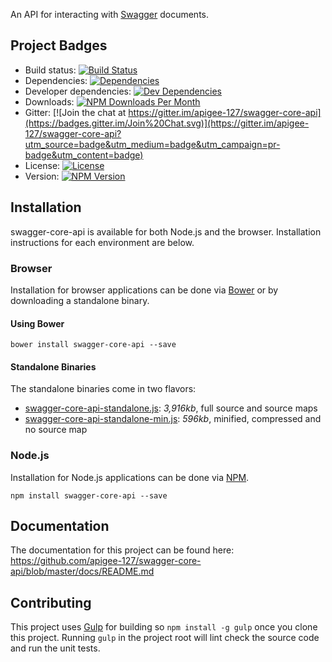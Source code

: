 An API for interacting with [Swagger][swagger] documents.

## Project Badges

* Build status: [![Build Status](https://travis-ci.org/apigee-127/swagger-core-api.svg)](https://travis-ci.org/apigee-127/swagger-core-api)
* Dependencies: [![Dependencies](https://david-dm.org/apigee-127/swagger-core-api.svg)](https://david-dm.org/apigee-127/swagger-core-api)
* Developer dependencies: [![Dev Dependencies](https://david-dm.org/apigee-127/swagger-core-api/dev-status.svg)](https://david-dm.org/apigee-127/swagger-core-api#info=devDependencies&view=table)
* Downloads: [![NPM Downloads Per Month](http://img.shields.io/npm/dm/swagger-core-api.svg)](https://www.npmjs.org/package/swagger-core-api)
* Gitter: [![Join the chat at https://gitter.im/apigee-127/swagger-core-api](https://badges.gitter.im/Join%20Chat.svg)](https://gitter.im/apigee-127/swagger-core-api?utm_source=badge&utm_medium=badge&utm_campaign=pr-badge&utm_content=badge)
* License: [![License](http://img.shields.io/npm/l/swagger-core-api.svg)](https://github.com/apigee-127/swagger-core-api/blob/master/LICENSE)
* Version: [![NPM Version](http://img.shields.io/npm/v/swagger-core-api.svg)](https://www.npmjs.org/package/swagger-core-api)

## Installation

swagger-core-api is available for both Node.js and the browser.  Installation instructions for each environment are below.

### Browser

Installation for browser applications can be done via [Bower][bower] or by downloading a standalone binary.

#### Using Bower

```
bower install swagger-core-api --save
```

#### Standalone Binaries

The standalone binaries come in two flavors:

* [swagger-core-api-standalone.js](https://raw.github.com/apigee-127/swagger-core-api/master/browser/swagger-core-api.js): _3,916kb_, full source  and source maps
* [swagger-core-api-standalone-min.js](https://raw.github.com/apigee-127/swagger-core-api/master/browser/swagger-core-api-min.js): _596kb_, minified, compressed and no source map

### Node.js

Installation for Node.js applications can be done via [NPM][npm].

```
npm install swagger-core-api --save
```

## Documentation

The documentation for this project can be found here: https://github.com/apigee-127/swagger-core-api/blob/master/docs/README.md

## Contributing

This project uses [Gulp][gulp] for building so `npm install -g gulp` once you clone this project.  Running `gulp` in the
project root will lint check the source code and run the unit tests.

[bower]: http://bower.io/
[gulp]: http://gulpjs.com/
[npm]: https://www.npmjs.org/
[swagger]: http://swagger.io
